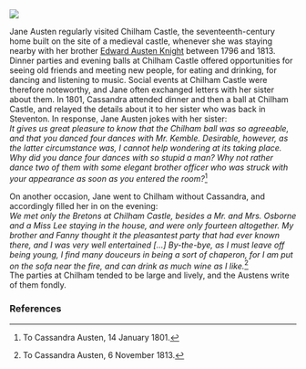 <html><head></head><body><a href="https://dev.visual-essays.app"><img src="https://dev-visual-essays.netlify.app/images/ve-button.png"/></a>

<param author="Susan Civale" banner="/images/banners/19c.jpg" layout="vtl" title="Jane Austen: Chilham Castle" ve-config=""/>

<param aliases="Canterbury" eid="Q29303" ve-entity=""/>
<param aliases="Chilham Castle" eid="Q5098912" ve-entity=""/>

Jane Austen regularly visited Chilham Castle, the seventeenth-century home built on the site of a medieval castle, whenever she was staying nearby with her brother [Edward Austen Knight](/austen-godmersham) between 1796 and 1813.  Dinner parties and evening balls at Chilham Castle offered opportunities for seeing old friends and meeting new people, for eating and drinking, for dancing and listening to music.  Social events at Chilham Castle were therefore noteworthy, and Jane often exchanged letters with her sister about them.  In 1801, Cassandra attended dinner and then a ball at Chilham Castle, and relayed the details about it to her sister who was back in Steventon.  In response, Jane Austen jokes with her sister:   
_It gives us great pleasure to know that the Chilham ball was so agreeable, and that you danced four dances with Mr. Kemble.  Desirable, however, as the latter circumstance was, I cannot help wondering at its taking place.  Why did you dance four dances with so stupid a man?  Why not rather dance two of them with some elegant brother officer who was struck with your appearance as soon as you entered the room?_[^ref1]  
<param manifest="https://iiif.juncture-digital.org/gh:kent-map/images/austen/chilhamcastle.jpg/manifest.json" ve-image-v2/> 

On another occasion, Jane went to Chilham without Cassandra, and accordingly filled her in on the evening:  
_We met only the Bretons at Chilham Castle, besides a Mr. and Mrs. Osborne and a Miss Lee staying in the house, and were only fourteen altogether.  My brother and Fanny thought it the pleasantest party that had ever known there, and I was very well entertained […] By-the-bye, as I must leave off being young, I find many douceurs in being a sort of chaperon, for I am put on the sofa near the fire, and can drink as much wine as I like._[^ref2]    
The parties at Chilham tended to be large and lively, and the Austens write of them fondly.
<param manifest="https://iiif.juncture-digital.org/gh:kent-map/images/austen/Chilham Castle MJC.jpg/manifest.json" ve-image-v2/> 

### References

[^ref1]: To Cassandra Austen, 14 January 1801.   
[^ref2]:  To Cassandra Austen, 6 November 1813.   
</body></html>